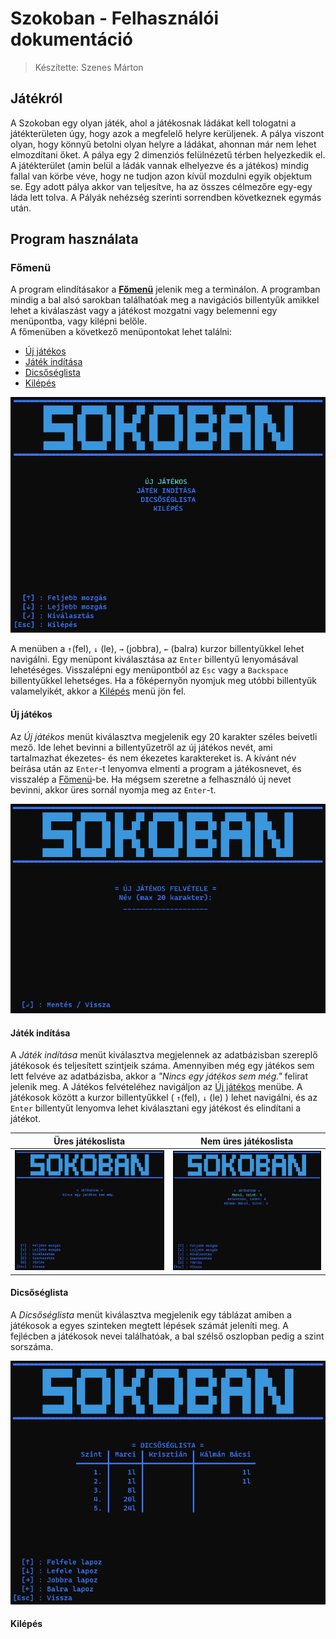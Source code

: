 # Szokoban - Felhasználói dokumentáció
> Készítette: Szenes Márton

## Játékról
A Szokoban egy olyan játék, ahol a játékosnak ládákat kell tologatni a játékterületen úgy, hogy azok a megfelelő helyre kerüljenek. A pálya viszont olyan, hogy könnyű betolni olyan helyre a ládákat, ahonnan már nem lehet elmozdítani őket. A pálya egy 2 dimenziós felülnézetű térben helyezkedik el. A játékterület (amin belül a ládák vannak elhelyezve és a játékos) mindig fallal van körbe véve, hogy ne tudjon azon kívül mozdulni egyik objektum se. Egy adott pálya akkor van teljesítve, ha az összes célmezőre egy-egy láda lett tolva. A Pályák nehézség szerinti sorrendben következnek egymás után.

## Program használata

### Főmenü
A program elindításakor a __[Főmenü](#főmenü)__ jelenik meg a terminálon. A programban mindig a bal alsó sarokban találhatóak meg a navigációs billentyűk amikkel lehet a kiválaszást vagy a játékost mozgatni vagy belemenni egy menüpontba, vagy kilépni belőle.  
A főmenüben a következő menüpontokat lehet találni:
- [Új játékos](#új-játékos)
- [Játék indítása](#játék-indítása)
- [Dicsőséglista](#dicsőséglista) 
- [Kilépés](#kilépés)

![Főmenü](./docs/mainmenu.PNG "Főmenü képernyőkép")

A menüben a `↑`(fel), `↓` (le), `→` (jobbra), `←` (balra) kurzor billentyűkkel lehet navigálni. Egy menüpont  kiválasztása az `Enter` billentyű lenyomásával lehetéséges. Visszalépni egy menüpontból az `Esc` vagy a `Backspace` billentyűkkel lehetséges. Ha a főképernyőn nyomjuk meg utóbbi billentyűk valamelyikét, akkor a [Kilépés](#kilépés) menü jön fel. 


#### Új játékos
Az *Új játékos* menüt kiválasztva megjelenik egy 20 karakter széles beivetli mező. Ide lehet bevinni a billentyűzetről az új játékos nevét, ami tartalmazhat ékezetes- és nem ékezetes karaktereket is. A kívánt név beírása után az `Enter`-t lenyomva elmenti a program a játékosnevet, és visszalép a [Főmenü](#főmenü)-be. Ha mégsem szeretne a felhasználó új nevet bevinni, akkor üres sornál nyomja meg az `Enter`-t. 

![Új játékos](./docs/addnewplayer.PNG "Új játékos képernyőkép")


#### Játék indítása
A _Játék indítása_ menüt kiválasztva megjelennek az adatbázisban szereplő játékosok és teljesített szintjeik száma. Amennyiben még egy játékos sem lett felvéve az adatbázisba, akkor a _"Nincs egy játékos sem még."_ felirat jelenik meg. A Játékos felvételéhez navigáljon az [Új játékos](#új-játékos) menübe. A játékosok között a kurzor billentyűkkel ( `↑`(fel), `↓` (le) ) lehet navigálni, és az `Enter` billentyűt lenyomva lehet kiválasztani egy játékost és elindítani a játékot.

| Üres játékoslista                                                                     | Nem üres játékoslista                                  |
|---------------------------------------------------------------------------------------|--------------------------------------------------------|
| ![Nincs egy játékos sem még](./docs/noexistingplayer.PNG "Nincs egy játékos sem még") | ![Játékos lista](./docs/playerlist.PNG "Játékoslista") |


#### Dicsőséglista
A _Dicsőséglista_ menüt kiválasztva megjelenik egy táblázat amiben a játékosok a egyes szinteken megtett lépések számát jeleníti meg. A fejlécben a játékosok nevei találhatóak, a bal szélső oszlopban pedig a szint sorszáma. 

![Dicsőséglista](./docs/ranklist.png "Dicsőséglista")


#### Kilépés
